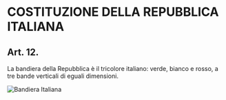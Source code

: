 # COSTITUZIONE DELLA REPUBBLICA ITALIANA
## Art. 12.
La bandiera della Repubblica è il tricolore italiano: verde, bianco e rosso, a tre bande verticali di eguali dimensioni.

![Bandiera Italiana](https://isghe.github.io/Bandiera-Italiana/)
